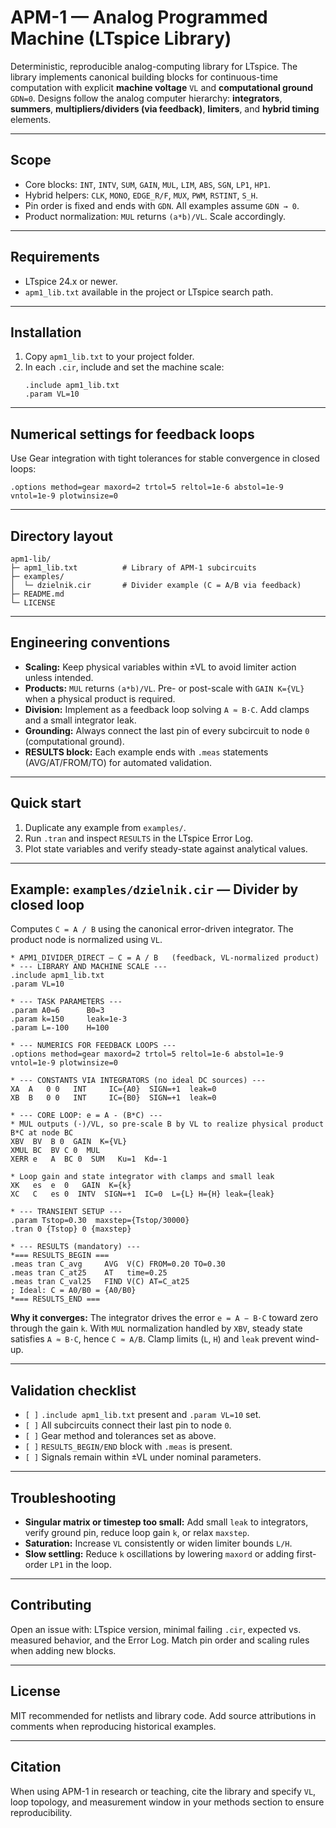 # APM-1 — Analog Programmed Machine (LTspice Library)

Deterministic, reproducible analog-computing library for LTspice. The library implements canonical building blocks for continuous-time computation with explicit **machine voltage** `VL` and **computational ground** `GDN=0`. Designs follow the analog computer hierarchy: **integrators**, **summers**, **multipliers/dividers (via feedback)**, **limiters**, and **hybrid timing** elements.

---

## Scope

- Core blocks: `INT`, `INTV`, `SUM`, `GAIN`, `MUL`, `LIM`, `ABS`, `SGN`, `LP1`, `HP1`.
- Hybrid helpers: `CLK`, `MONO`, `EDGE_R/F`, `MUX`, `PWM`, `RSTINT`, `S_H`.
- Pin order is fixed and ends with `GDN`. All examples assume `GDN → 0`.
- Product normalization: `MUL` returns `(a*b)/VL`. Scale accordingly.

---

## Requirements

- LTspice 24.x or newer.
- `apm1_lib.txt` available in the project or LTspice search path.

---

## Installation

1. Copy `apm1_lib.txt` to your project folder.
2. In each `.cir`, include and set the machine scale:
   ```spice
   .include apm1_lib.txt
   .param VL=10
   ```

---

## Numerical settings for feedback loops

Use Gear integration with tight tolerances for stable convergence in closed loops:
```spice
.options method=gear maxord=2 trtol=5 reltol=1e-6 abstol=1e-9 vntol=1e-9 plotwinsize=0
```

---

## Directory layout

```
apm1-lib/
├─ apm1_lib.txt          # Library of APM-1 subcircuits
├─ examples/
│  └─ dzielnik.cir       # Divider example (C = A/B via feedback)
├─ README.md
└─ LICENSE
```

---

## Engineering conventions

- **Scaling:** Keep physical variables within ±VL to avoid limiter action unless intended.
- **Products:** `MUL` returns `(a*b)/VL`. Pre- or post-scale with `GAIN K={VL}` when a physical product is required.
- **Division:** Implement as a feedback loop solving `A ≈ B·C`. Add clamps and a small integrator leak.
- **Grounding:** Always connect the last pin of every subcircuit to node `0` (computational ground).
- **RESULTS block:** Each example ends with `.meas` statements (AVG/AT/FROM/TO) for automated validation.

---

## Quick start

1. Duplicate any example from `examples/`.
2. Run `.tran` and inspect `RESULTS` in the LTspice Error Log.
3. Plot state variables and verify steady-state against analytical values.

---

## Example: `examples/dzielnik.cir` — Divider by closed loop

Computes `C = A / B` using the canonical error-driven integrator. The product node is normalized using `VL`.

```spice
* APM1_DIVIDER_DIRECT — C = A / B   (feedback, VL-normalized product)
* --- LIBRARY AND MACHINE SCALE ---
.include apm1_lib.txt
.param VL=10

* --- TASK PARAMETERS ---
.param A0=6      B0=3
.param k=150     leak=1e-3
.param L=-100    H=100

* --- NUMERICS FOR FEEDBACK LOOPS ---
.options method=gear maxord=2 trtol=5 reltol=1e-6 abstol=1e-9 vntol=1e-9 plotwinsize=0

* --- CONSTANTS VIA INTEGRATORS (no ideal DC sources) ---
XA  A   0 0   INT     IC={A0}  SIGN=+1  leak=0
XB  B   0 0   INT     IC={B0}  SIGN=+1  leak=0

* --- CORE LOOP: e = A - (B*C) ---
* MUL outputs (·)/VL, so pre-scale B by VL to realize physical product B*C at node BC
XBV  BV  B 0  GAIN  K={VL}
XMUL BC  BV C 0  MUL
XERR e   A  BC 0  SUM   Ku=1  Kd=-1

* Loop gain and state integrator with clamps and small leak
XK   es  e  0   GAIN  K={k}
XC   C   es 0  INTV  SIGN=+1  IC=0  L={L} H={H} leak={leak}

* --- TRANSIENT SETUP ---
.param Tstop=0.30  maxstep={Tstop/30000}
.tran 0 {Tstop} 0 {maxstep}

* --- RESULTS (mandatory) ---
*=== RESULTS_BEGIN ===
.meas tran C_avg     AVG  V(C) FROM=0.20 TO=0.30
.meas tran C_at25    AT   time=0.25
.meas tran C_val25   FIND V(C) AT=C_at25
; Ideal: C = A0/B0 = {A0/B0}
*=== RESULTS_END ===
```

**Why it converges:** The integrator drives the error `e = A − B·C` toward zero through the gain `k`. With `MUL` normalization handled by `XBV`, steady state satisfies `A ≈ B·C`, hence `C ≈ A/B`. Clamp limits (`L`, `H`) and `leak` prevent wind-up.

---

## Validation checklist

- `[ ]` `.include apm1_lib.txt` present and `.param VL=10` set.
- `[ ]` All subcircuits connect their last pin to node `0`.
- `[ ]` Gear method and tolerances set as above.
- `[ ]` `RESULTS_BEGIN/END` block with `.meas` is present.
- `[ ]` Signals remain within ±VL under nominal parameters.

---

## Troubleshooting

- **Singular matrix or timestep too small:** Add small `leak` to integrators, verify ground pin, reduce loop gain `k`, or relax `maxstep`.
- **Saturation:** Increase `VL` consistently or widen limiter bounds `L/H`.
- **Slow settling:** Reduce `k` oscillations by lowering `maxord` or adding first-order `LP1` in the loop.

---

## Contributing

Open an issue with: LTspice version, minimal failing `.cir`, expected vs. measured behavior, and the Error Log. Match pin order and scaling rules when adding new blocks.

---

## License

MIT recommended for netlists and library code. Add source attributions in comments when reproducing historical examples.

---

## Citation

When using APM-1 in research or teaching, cite the library and specify `VL`, loop topology, and measurement window in your methods section to ensure reproducibility.
